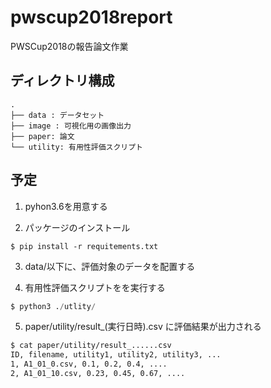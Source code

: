 # pwscup2018report

PWSCup2018の報告論文作業

## ディレクトリ構成

```
.
├── data : データセット
├── image : 可視化用の画像出力
├── paper: 論文
└── utility: 有用性評価スクリプト
```

## 予定

1. pyhon3.6を用意する

2. パッケージのインストール
```pyhton
$ pip install -r requitements.txt
```

3. data/以下に、評価対象のデータを配置する

4. 有用性評価スクリプトをを実行する
```python
$ python3 ./utlity/
```

5. paper/utility/result_(実行日時).csv に評価結果が出力される

```bash
$ cat paper/utility/result_......csv
ID, filename, utility1, utility2, utility3, ...
1, A1_01_0.csv, 0.1, 0.2, 0.4, ....
2, A1_01_10.csv, 0.23, 0.45, 0.67, ....

```
